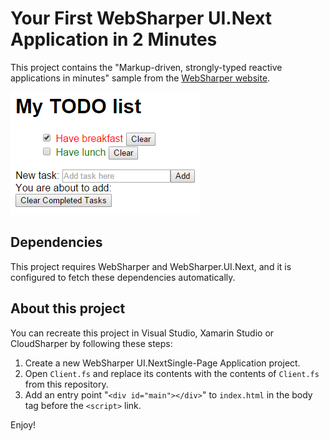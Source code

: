 # Your First WebSharper UI.Next Application in 2 Minutes

This project contains the "Markup-driven, strongly-typed reactive applications in minutes" sample from the [WebSharper website](http://websharper.com).

![Screenshot](WebSharper.UI.Next.TodoList.Sample.png)

## Dependencies

This project requires WebSharper and WebSharper.UI.Next, and it is configured to fetch these dependencies automatically.

## About this project

You can recreate this project in Visual Studio, Xamarin Studio or CloudSharper by following these steps:

 1. Create a new WebSharper UI.NextSingle-Page Application project.
 2. Open `Client.fs` and replace its contents with the contents of `Client.fs` from this repository.
 3. Add an entry point "`<div id="main"></div>`" to `index.html` in the body tag before the `<script>` link.

Enjoy!
